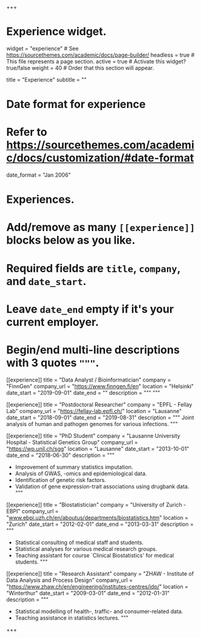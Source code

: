 +++
# Experience widget.
widget = "experience"  # See https://sourcethemes.com/academic/docs/page-builder/
headless = true  # This file represents a page section.
active = true  # Activate this widget? true/false
weight = 40  # Order that this section will appear.

title = "Experience"
subtitle = ""

# Date format for experience
#   Refer to https://sourcethemes.com/academic/docs/customization/#date-format
date_format = "Jan 2006"

# Experiences.
#   Add/remove as many `[[experience]]` blocks below as you like.
#   Required fields are `title`, `company`, and `date_start`.
#   Leave `date_end` empty if it's your current employer.
#   Begin/end multi-line descriptions with 3 quotes `"""`.

[[experience]]
  title = "Data Analyst / Bioinformatician"
  company = "FinnGen"
  company_url = "https://www.finngen.fi/en"
  location = "Helsinki"
  date_start = "2019-09-01"
  date_end = ""
  description = """
  """
  
[[experience]]
  title = "Postdoctoral Researcher"
  company = "EPFL - Fellay Lab"
  company_url = "https://fellay-lab.epfl.ch/"
  location = "Lausanne"
  date_start = "2018-09-01"
  date_end = "2019-08-31"
  description = """
  Joint analysis of human and pathogen genomes for various infections.
  """
  
  
[[experience]]
  title = "PhD Student"
  company = "Lausanne University Hospital - Statistical Genetics Group"
  company_url = "https://wp.unil.ch/sgg"
  location = "Lausanne"
  date_start = "2013-10-01"
  date_end = "2018-06-30"
  description = """
  * Improvement of summary statistics imputation.
  * Analysis of GWAS, -omics and epidemiological data.
  * Identification of genetic risk factors.
  * Validation of gene expression-trait associations using drugbank data.
  """

[[experience]]
  title = "Biostatistician"
  company = "University of Zurich - EBPI"
  company_url = "www.ebpi.uzh.ch/en/aboutus/departments/biostatistics.htm"
  location = "Zurich"
  date_start = "2012-02-01"
  date_end = "2013-03-31"
  description = """
  * Statistical consulting of medical staff and students.
  * Statistical analyses for various medical research groups.
  * Teaching assistant for course `Clinical Biostatistics' for medical students. 
  """


[[experience]]
  title = "Research Assistant"
  company = "ZHAW - Institute of Data Analysis and Process Design"
  company_url = "https://www.zhaw.ch/en/engineering/institutes-centres/idp/"
  location = "Winterthur"
  date_start = "2009-03-01"
  date_end = "2012-01-31"
  description = """
  * Statistical modelling of health-, traffic- and consumer-related data.
  * Teaching assistance in statistics lectures. 
  """



+++
